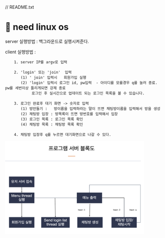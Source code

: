 // README.txt


# 👻 need linux os 

server 실행방법 :	백그라운드로 실행시켜준다.
		
client 실행방법  : 

		1. server IP를 argv로 입력

		2. 'login' 또는 'join'  입력
		   (1) ' join' 입력시   회원가입 실행
		   (2) 'login' 입력시 로그인 id, pw입력  - 아이디를 모를경우 q를 눌러 종료.  pw를 세번이상 틀리게되면 강제 종료
		        로그인 후 실시간으로 업데이트 되는 로그인 목록을 볼 수 있습니다.

		3. 로그인 완료후 대기 화면 -> 숫자로 입력
		   (1) 방만들기 :  	방이름을 입력하라는 말이 뜨면 채팅방이름을 입력해서 방을 생성
		   (2) 채팅방 입장 :	방목록이 뜨면 방번호를 입력해서 입장
		   (3) 로그인 목록 : 로그인 목록 확인
		   (4) 채팅방 목록 : 채팅방 목록 확인

		4. 채팅방 입장후 q를 누르면 대기화면으로 나갈 수 있다. 


<img src="algorithm.png" width="450px" height="300px" title="6" alt="algorithm"></img><br/>
